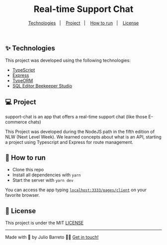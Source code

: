 <h1 align="center">Real-time Support Chat</h1>

<p align="center">
  <a href="#-tecnologias">Technologies</a>&nbsp;&nbsp;&nbsp;|&nbsp;&nbsp;&nbsp;
  <a href="#-projeto">Project</a>&nbsp;&nbsp;&nbsp;|&nbsp;&nbsp;&nbsp;
  <a href="#-como-executar">How to run</a>&nbsp;&nbsp;&nbsp;|&nbsp;&nbsp;&nbsp;
  <a href="#-licença">License</a>
</p>

<br>

## ✨ Technologies

This project was developed using the following technologies:

- [TypeScript](https://www.typescriptlang.org/)
- [Express](https://expressjs.com/)
- [TypeORM](https://typeorm.io/#/)
- [SQL Editor Beekeeper Studio](https://www.beekeeperstudio.io/)

## 💻 Project

support-chat is an app that offers a real-time support chat (like those E-commerce chats)

This Project was developed during the NodeJS path in the fifth edition of NLW (Next Level Week). We learned concepts about what is an API, starting a project using Typescript and Express for route management.

## 🚀 How to run

- Clone this repo
- Install all dependencies with `yarn`
- Start the server with `yarn dev`

You can access the app typing [`localhost:3333/pages/client`](http://localhost:3333/pages/client) on your favorite browser.

## 📄 License

This project is under the MIT [LICENSE](LICENSE.md)

---

Made with 💜 by Julio Barreto 👋🏻 [Get in touch!](https://www.linkedin.com/in/jcobarreto/)
